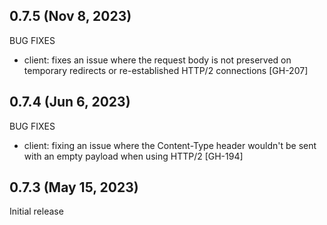 ## 0.7.5 (Nov 8, 2023)

BUG FIXES

- client: fixes an issue where the request body is not preserved on temporary redirects or re-established HTTP/2 connections [GH-207]

## 0.7.4 (Jun 6, 2023)

BUG FIXES

- client: fixing an issue where the Content-Type header wouldn't be sent with an empty payload when using HTTP/2 [GH-194]

## 0.7.3 (May 15, 2023)

Initial release
